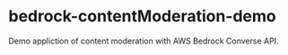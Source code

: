 # bedrock-contentModeration-demo
Demo appliction of content moderation with AWS Bedrock Converse API.
